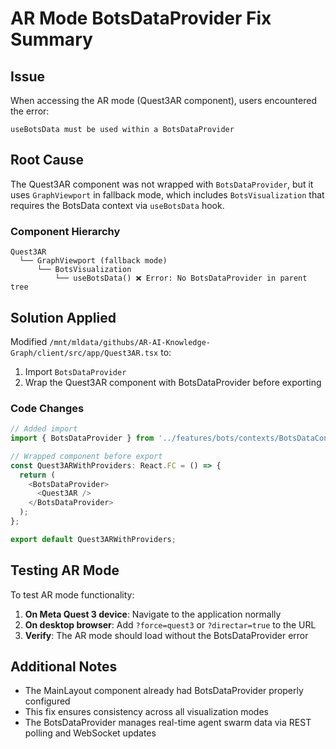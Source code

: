 # AR Mode BotsDataProvider Fix Summary

## Issue
When accessing the AR mode (Quest3AR component), users encountered the error:
```
useBotsData must be used within a BotsDataProvider
```

## Root Cause
The Quest3AR component was not wrapped with `BotsDataProvider`, but it uses `GraphViewport` in fallback mode, which includes `BotsVisualization` that requires the BotsData context via `useBotsData` hook.

### Component Hierarchy
```
Quest3AR
  └── GraphViewport (fallback mode)
      └── BotsVisualization
          └── useBotsData() ❌ Error: No BotsDataProvider in parent tree
```

## Solution Applied
Modified `/mnt/mldata/githubs/AR-AI-Knowledge-Graph/client/src/app/Quest3AR.tsx` to:
1. Import `BotsDataProvider`
2. Wrap the Quest3AR component with BotsDataProvider before exporting

### Code Changes
```typescript
// Added import
import { BotsDataProvider } from '../features/bots/contexts/BotsDataContext';

// Wrapped component before export
const Quest3ARWithProviders: React.FC = () => {
  return (
    <BotsDataProvider>
      <Quest3AR />
    </BotsDataProvider>
  );
};

export default Quest3ARWithProviders;
```

## Testing AR Mode
To test AR mode functionality:

1. **On Meta Quest 3 device**: Navigate to the application normally
2. **On desktop browser**: Add `?force=quest3` or `?directar=true` to the URL
3. **Verify**: The AR mode should load without the BotsDataProvider error

## Additional Notes
- The MainLayout component already had BotsDataProvider properly configured
- This fix ensures consistency across all visualization modes
- The BotsDataProvider manages real-time agent swarm data via REST polling and WebSocket updates